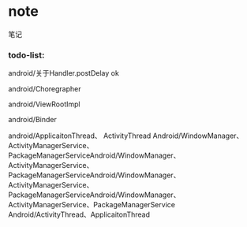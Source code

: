 # note
笔记



### todo-list:

android/关于Handler.postDelay  ok

android/Choregrapher

android/ViewRootImpl

android/Binder

android/ApplicaitonThread、 ActivityThread
Android/WindowManager、ActivityManagerService、PackageManagerServiceAndroid/WindowManager、ActivityManagerService、PackageManagerServiceAndroid/WindowManager、ActivityManagerService、PackageManagerServiceAndroid/WindowManager、ActivityManagerService、PackageManagerService
Android/ActivityThread、ApplicaitonThread